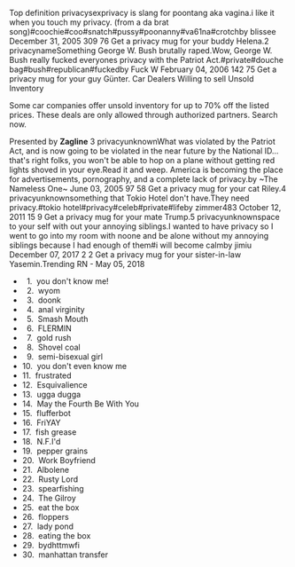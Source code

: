 Top definition privacysexprivacy is slang for poontang aka vagina.i like it when you touch my privacy. (from a da brat song)#coochie#coo#snatch#pussy#poonanny#va61na#crotchby blissee December 31, 2005 309 76 Get a privacy mug for your buddy Helena.2 privacynameSomething George W. Bush brutally raped.Wow, George W. Bush really fucked everyones privacy with the Patriot Act.#private#douche bag#bush#republican#fuckedby Fuck W February 04, 2006 142 75 Get a privacy mug for your guy Günter. Car Dealers Willing to sell Unsold Inventory

Some car companies offer unsold inventory for up to 70% off the listed prices. These deals are only allowed through authorized partners. Search now.

Presented by **Zagline** 3 privacyunknownWhat was violated by the Patriot Act, and is now going to be violated in the near future by the National ID... that's right folks, you won't be able to hop on a plane without getting red lights shoved in your eye.Read it and weep. America is becoming the place for advertisements, pornography, and a complete lack of privacy.by ~The Nameless One~ June 03, 2005 97 58 Get a privacy mug for your cat Riley.4 privacyunknownsomething that Tokio Hotel don't have.They need privacy.#tokio hotel#privacy#celeb#private#lifeby zimmer483 October 12, 2011 15 9 Get a privacy mug for your mate Trump.5 privacyunknownspace to your self with out your annoying siblings.I wanted to have privacy so I went to go into my room with noone and be alone without my annoying siblings because I had enough of them#i will become calmby jimiu December 07, 2017 2 2 Get a privacy mug for your sister-in-law Yasemin.Trending RN - May 05, 2018

*     1.  you don't know me!
*     2.  wyom
*     3.  doonk
*     4.  anal virginity
*     5.  Smash Mouth
*     6.  FLERMIN
*     7.  gold rush
*     8.  Shovel coal
*     9.  semi-bisexual girl
*   10.  you don't even know me
*   11.  frustrated
*   12.  Esquivalience
*   13.  ugga dugga
*   14.  May the Fourth Be With You
*   15.  flufferbot
*   16.  FriYAY
*   17.  fish grease
*   18.  N.F.I'd
*   19.  pepper grains
*   20.  Work Boyfriend
*   21.  Albolene
*   22.  Rusty Lord
*   23.  spearfishing
*   24.  The Gilroy
*   25.  eat the box
*   26.  floppers
*   27.  lady pond
*   28.  eating the box
*   29.  bydhttmwfi
*   30.  manhattan transfer